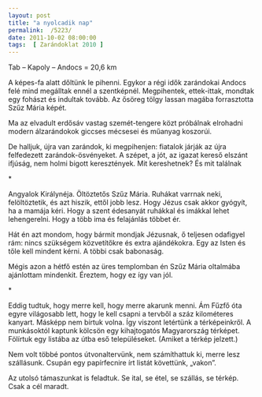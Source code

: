 ```yaml
---
layout: post
title: "a nyolcadik nap"
permalink:  /5223/ 
date: 2011-10-02 08:00:00
tags:  [ Zarándoklat 2010 ] 
---
```

Tab – Kapoly – Andocs = 20,6 km



<!--break-->

A képes-fa alatt dőltünk le pihenni. Egykor a régi idők zarándokai Andocs felé mind megálltak ennél a szentképnél. Megpihentek, ettek-ittak, mondtak egy fohászt és indultak tovább. Az ősöreg tölgy lassan magába forrasztotta Szűz Mária képét.

Ma az elvadult erdősáv vastag szemét-tengere közt próbálnak elrohadni modern álzarándokok giccses mécsesei és műanyag koszorúi.

De halljuk, újra van zarándok, ki megpihenjen: fiatalok járják az újra felfedezett zarándok-ösvényeket. A szépet, a jót, az igazat kereső elszánt ifjúság, nem holmi bigott keresztények. Mit kereshetnek? És mit találnak

<p >*</p>Angyalok Királynéja. Öltöztetős Szűz Mária. Ruhákat varrnak neki, felöltöztetik, és azt hiszik, ettől jobb lesz. Hogy Jézus csak akkor gyógyít, ha a mamája kéri. Hogy a szent édesanyát ruhákkal és imákkal lehet lehengerelni. Hogy a több ima és felajánlás többet ér.

Hát én azt mondom, hogy bármit mondjak Jézusnak, ő teljesen odafigyel rám: nincs szükségem közvetítőkre és extra ajándékokra. Egy az Isten és tőle kell mindent kérni. A többi csak babonaság.

Mégis azon a hétfő estén az üres templomban én Szűz Mária oltalmába ajánlottam mindenkit. Éreztem, hogy ez így van jól.

<p >*</p>Eddig tudtuk, hogy merre kell, hogy merre akarunk menni. Ám Fűzfő óta egyre világosabb lett, hogy le kell csapni a tervből a száz kilométeres kanyart. Másképp nem bírtuk volna. Így viszont letértünk a térképeinkről. A munkásoktól kaptunk kölcsön egy kihajtogatós Magyarország térképet. Fölírtuk egy listába az útba eső településeket. (Amiket a térkép jelzett.)

Nem volt többé pontos útvonaltervünk, nem számíthattuk ki, merre lesz szállásunk. Csupán egy papírfecnire írt listát követtünk, „vakon”.

Az utolsó támaszunkat is feladtuk. Se ital, se étel, se szállás, se térkép. Csak a cél maradt.

